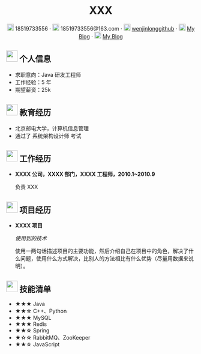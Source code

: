  <center>
     <h1>XXX</h1>
     <div>
         <span>
             <img src="assets/phone-solid.svg" width="18px">
             18519733556
         </span>
         ·
         <span>
             <img src="assets/envelope-solid.svg" width="18px">
             18519733556@163.com
         </span>
         ·
         <span>
             <img src="assets/github-brands.svg" width="18px">
             <a href="https://github.com/wenjinlonggithub">wenjinlonggithub</a>
         </span>
         ·
         <span>
             <img src="assets/rss-solid.svg" width="18px">
             <a href="https://wenjinlonggithub.github.io/CS-Notes/#/">My Blog</a>
         </span>
          ·
         <span>
             <img src="assets/rss-solid.svg" width="18px">
             <a href="https://wenjinlonggithub.github.io/CS-Notes/#/">My Blog</a>
         </span>
     </div>
 </center>

 ## <img src="assets/info-circle-solid.svg" width="30px"> 个人信息 

 - 求职意向：Java 研发工程师
 - 工作经验：5 年 
 - 期望薪资：25k

## <img src="assets/graduation-cap-solid.svg" width="30px"> 教育经历

- 北京邮电大学，计算机信息管理
- 通过了 系统架构设计师 考试

## <img src="assets/briefcase-solid.svg" width="30px"> 工作经历

- **XXXX 公司，XXXX 部门，XXXX 工程师，2010.1~2010.9**

   负责 XXX

## <img src="assets/project-diagram-solid.svg" width="30px"> 项目经历

- **XXXX 项目**

  *使用到的技术*

  使用一两句话描述项目的主要功能，然后介绍自己在项目中的角色，解决了什么问题，使用什么方式解决，比别人的方法相比有什么优势（尽量用数据来说明）。

## <img src="assets/tools-solid.svg" width="30px"> 技能清单

- ★★★ Java
- ★★☆ C++、Python
- ★★★ MySQL
- ★★★ Redis
- ★★☆ Spring
- ★☆☆ RabbitMQ、ZooKeeper
- ★★☆ JavaScript